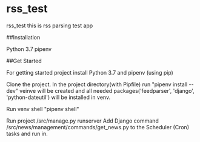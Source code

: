 # rss_test

rss_test this is rss parsing test app 

##Installation

Python 3.7
pipenv 

##Get Started

For getting started project install Python 3.7 and pipenv (using pip)

Clone the project. In the project directory(with Pipfile) run "pipenv install --dev" veinve will be created
and all needed packages('feedparser', 'django', 'python-dateutil') will be installed in venv.

Run venv shell "pipenv shell"

Run project /src/manage.py runserver
Add Django command /src/news/management/commands/get_news.py to the Scheduler (Cron) tasks and run in.
